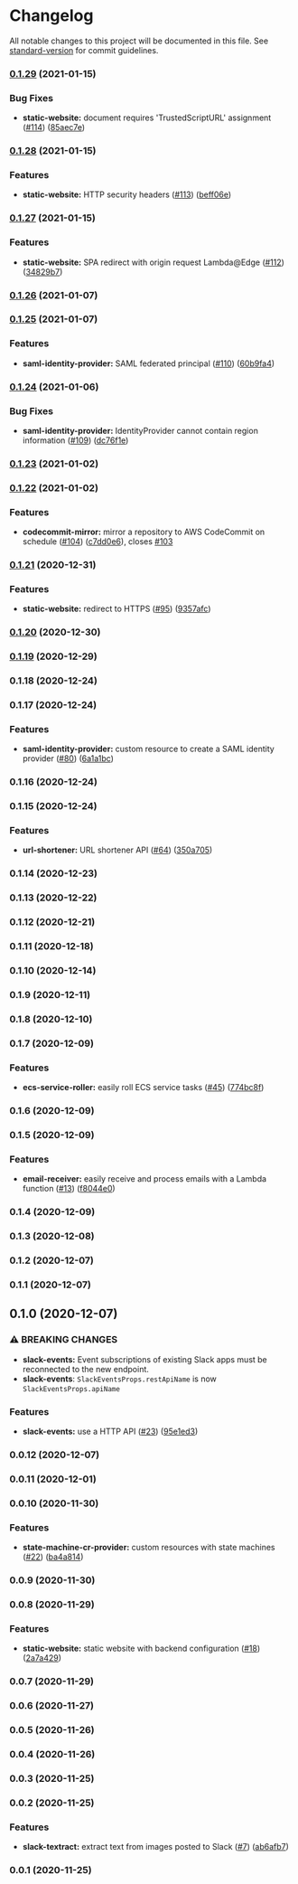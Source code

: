 # Changelog

All notable changes to this project will be documented in this file. See [standard-version](https://github.com/conventional-changelog/standard-version) for commit guidelines.

### [0.1.29](https://github.com/jogold/cloudstructs/compare/v0.1.28...v0.1.29) (2021-01-15)


### Bug Fixes

* **static-website:** document requires 'TrustedScriptURL' assignment ([#114](https://github.com/jogold/cloudstructs/issues/114)) ([85aec7e](https://github.com/jogold/cloudstructs/commit/85aec7e3fa8ef7f1808112dcc068c262a1d9f991))

### [0.1.28](https://github.com/jogold/cloudstructs/compare/v0.1.27...v0.1.28) (2021-01-15)


### Features

* **static-website:** HTTP security headers ([#113](https://github.com/jogold/cloudstructs/issues/113)) ([beff06e](https://github.com/jogold/cloudstructs/commit/beff06e06bd6ccc82e9ffe8a7f85e550e0948ba9))

### [0.1.27](https://github.com/jogold/cloudstructs/compare/v0.1.26...v0.1.27) (2021-01-15)


### Features

* **static-website:** SPA redirect with origin request Lambda@Edge ([#112](https://github.com/jogold/cloudstructs/issues/112)) ([34829b7](https://github.com/jogold/cloudstructs/commit/34829b7972817091d92039f4b1c11fca705c6286))

### [0.1.26](https://github.com/jogold/cloudstructs/compare/v0.1.25...v0.1.26) (2021-01-07)

### [0.1.25](https://github.com/jogold/cloudstructs/compare/v0.1.24...v0.1.25) (2021-01-07)


### Features

* **saml-identity-provider:** SAML federated principal ([#110](https://github.com/jogold/cloudstructs/issues/110)) ([60b9fa4](https://github.com/jogold/cloudstructs/commit/60b9fa44d1390fd6cd560b86c3dd03d1e4ffed8b))

### [0.1.24](https://github.com/jogold/cloudstructs/compare/v0.1.23...v0.1.24) (2021-01-06)


### Bug Fixes

* **saml-identity-provider:** IdentityProvider cannot contain region information ([#109](https://github.com/jogold/cloudstructs/issues/109)) ([dc76f1e](https://github.com/jogold/cloudstructs/commit/dc76f1e217707562487ddb83985d84f32f5a6ebe))

### [0.1.23](https://github.com/jogold/cloudstructs/compare/v0.1.22...v0.1.23) (2021-01-02)

### [0.1.22](https://github.com/jogold/cloudstructs/compare/v0.1.21...v0.1.22) (2021-01-02)


### Features

* **codecommit-mirror:** mirror a repository to AWS CodeCommit on schedule ([#104](https://github.com/jogold/cloudstructs/issues/104)) ([c7dd0e6](https://github.com/jogold/cloudstructs/commit/c7dd0e662be2df72333f637aa2bf67861dec2efd)), closes [#103](https://github.com/jogold/cloudstructs/issues/103)

### [0.1.21](https://github.com/jogold/cloudstructs/compare/v0.1.20...v0.1.21) (2020-12-31)


### Features

* **static-website:** redirect to HTTPS ([#95](https://github.com/jogold/cloudstructs/issues/95)) ([9357afc](https://github.com/jogold/cloudstructs/commit/9357afce0fedc4f279cbc2dd9096c0e3505faf00))

### [0.1.20](https://github.com/jogold/cloudstructs/compare/v0.1.19...v0.1.20) (2020-12-30)

### [0.1.19](https://github.com/jogold/cloudstructs/compare/v0.1.18...v0.1.19) (2020-12-29)

### 0.1.18 (2020-12-24)

### 0.1.17 (2020-12-24)


### Features

* **saml-identity-provider:** custom resource to create a SAML identity provider ([#80](https://github.com/jogold/cloudstructs/issues/80)) ([6a1a1bc](https://github.com/jogold/cloudstructs/commit/6a1a1bc8b04d5bfc7e0913ae1c05dc577e193018))

### 0.1.16 (2020-12-24)

### 0.1.15 (2020-12-24)


### Features

* **url-shortener:** URL shortener API ([#64](https://github.com/jogold/cloudstructs/issues/64)) ([350a705](https://github.com/jogold/cloudstructs/commit/350a705293ac02c9605b8bb99decfdf4a9878664))

### 0.1.14 (2020-12-23)

### 0.1.13 (2020-12-22)

### 0.1.12 (2020-12-21)

### 0.1.11 (2020-12-18)

### 0.1.10 (2020-12-14)

### 0.1.9 (2020-12-11)

### 0.1.8 (2020-12-10)

### 0.1.7 (2020-12-09)


### Features

* **ecs-service-roller:** easily roll ECS service tasks ([#45](https://github.com/jogold/cloudstructs/issues/45)) ([774bc8f](https://github.com/jogold/cloudstructs/commit/774bc8f994004a34bb2d6bbf732f40c2e12bf702))

### 0.1.6 (2020-12-09)

### 0.1.5 (2020-12-09)


### Features

* **email-receiver:** easily receive and process emails with a Lambda function ([#13](https://github.com/jogold/cloudstructs/issues/13)) ([f8044e0](https://github.com/jogold/cloudstructs/commit/f8044e0a6caad208cca51f05bc619e3402d53532))

### 0.1.4 (2020-12-09)

### 0.1.3 (2020-12-08)

### 0.1.2 (2020-12-07)

### 0.1.1 (2020-12-07)

## 0.1.0 (2020-12-07)


### ⚠ BREAKING CHANGES

* **slack-events:** Event subscriptions of existing Slack apps must be reconnected to the new endpoint.
* **slack-events**: `SlackEventsProps.restApiName` is now `SlackEventsProps.apiName`

### Features

* **slack-events:** use a HTTP API ([#23](https://github.com/jogold/cloudstructs/issues/23)) ([95e1ed3](https://github.com/jogold/cloudstructs/commit/95e1ed3008a70ec347f12bc2ad9eb103149647f1))

### 0.0.12 (2020-12-07)

### 0.0.11 (2020-12-01)

### 0.0.10 (2020-11-30)


### Features

* **state-machine-cr-provider:** custom resources with state machines ([#22](https://github.com/jogold/cloudstructs/issues/22)) ([ba4a814](https://github.com/jogold/cloudstructs/commit/ba4a814687f86e582c6362babcbce09547521be7))

### 0.0.9 (2020-11-30)

### 0.0.8 (2020-11-29)


### Features

* **static-website:** static website with backend configuration ([#18](https://github.com/jogold/cloudstructs/issues/18)) ([2a7a429](https://github.com/jogold/cloudstructs/commit/2a7a42915316117ba4505e00b9b49ea39dc176e5))

### 0.0.7 (2020-11-29)

### 0.0.6 (2020-11-27)

### 0.0.5 (2020-11-26)

### 0.0.4 (2020-11-26)

### 0.0.3 (2020-11-25)

### 0.0.2 (2020-11-25)


### Features

* **slack-textract:** extract text from images posted to Slack ([#7](https://github.com/jogold/cloudstructs/issues/7)) ([ab6afb7](https://github.com/jogold/cloudstructs/commit/ab6afb736da6539132c6b1596f22836c8e11e903))

### 0.0.1 (2020-11-25)
